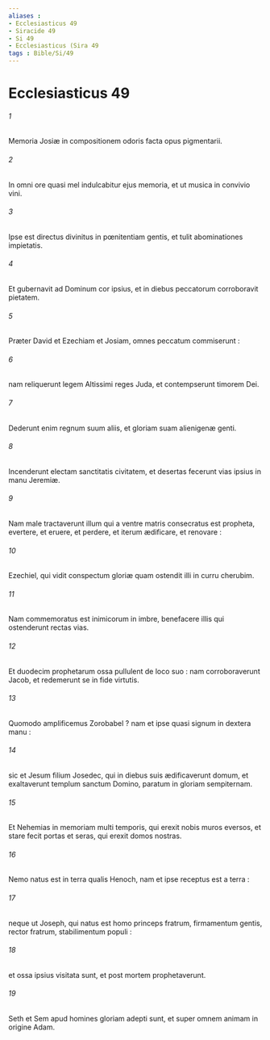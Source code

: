 ```yaml
---
aliases : 
- Ecclesiasticus 49
- Siracide 49
- Si 49
- Ecclesiasticus (Sira 49
tags : Bible/Si/49
---
```


# Ecclesiasticus 49

###### 1
Memoria Josiæ in compositionem odoris facta opus pigmentarii.
###### 2
In omni ore quasi mel indulcabitur ejus memoria, et ut musica in convivio vini.
###### 3
Ipse est directus divinitus in pœnitentiam gentis, et tulit abominationes impietatis.
###### 4
Et gubernavit ad Dominum cor ipsius, et in diebus peccatorum corroboravit pietatem.
###### 5
Præter David et Ezechiam et Josiam, omnes peccatum commiserunt :
###### 6
nam reliquerunt legem Altissimi reges Juda, et contempserunt timorem Dei.
###### 7
Dederunt enim regnum suum aliis, et gloriam suam alienigenæ genti.
###### 8
Incenderunt electam sanctitatis civitatem, et desertas fecerunt vias ipsius in manu Jeremiæ.
###### 9
Nam male tractaverunt illum qui a ventre matris consecratus est propheta, evertere, et eruere, et perdere, et iterum ædificare, et renovare :
###### 10
Ezechiel, qui vidit conspectum gloriæ quam ostendit illi in curru cherubim.
###### 11
Nam commemoratus est inimicorum in imbre, benefacere illis qui ostenderunt rectas vias.
###### 12
Et duodecim prophetarum ossa pullulent de loco suo : nam corroboraverunt Jacob, et redemerunt se in fide virtutis.
###### 13
Quomodo amplificemus Zorobabel ? nam et ipse quasi signum in dextera manu :
###### 14
sic et Jesum filium Josedec, qui in diebus suis ædificaverunt domum, et exaltaverunt templum sanctum Domino, paratum in gloriam sempiternam.
###### 15
Et Nehemias in memoriam multi temporis, qui erexit nobis muros eversos, et stare fecit portas et seras, qui erexit domos nostras.
###### 16
Nemo natus est in terra qualis Henoch, nam et ipse receptus est a terra :
###### 17
neque ut Joseph, qui natus est homo princeps fratrum, firmamentum gentis, rector fratrum, stabilimentum populi :
###### 18
et ossa ipsius visitata sunt, et post mortem prophetaverunt.
###### 19
Seth et Sem apud homines gloriam adepti sunt, et super omnem animam in origine Adam.
